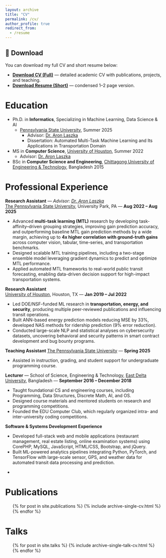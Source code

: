 ```yaml
---
layout: archive
title: "CV"
permalink: /cv/
author_profile: true
redirect_from:
  - /resume
---
```

## 📄 Download

You can download my full CV and short resume below:

- **[Download CV (Full)](files/AfiyaAyman_CV.pdf)** — detailed academic CV with publications, projects, and teaching.
- **[Download Resume (Short)](files/AfiyaAyman_Resume.pdf)** — condensed 1–2 page version.


Education
======
* Ph.D. in **Informatics**, Specializing in Machine Learning, Data Science & AI
  * [Pennsylvania State University](https://ist.psu.edu/), Summer 2025
    * Advisor: [Dr. Aron Laszka](https://aronlaszka.com/)
    * Dissertation: Automated Multi-Task Machine Learning and Its Applications in Transportation Domain
* MS in **Computer Science**, [University of Houston](https://www.uh.edu/nsm/computer-science/), Summer 2022
    * Advisor: [Dr. Aron Laszka](https://aronlaszka.com/)
* BSc in **Computer Science and Engineering**, [Chittagong University of Engineering & Technology](https://www.cuet.ac.bd/), Bangladesh 2015

Professional Experience
======

**Research Assistant** — *Advisor: [Dr. Aron Laszka](https://aronlaszka.com/)*  
[The Pennsylvania State University](https://www.psu.edu/), University Park, PA — **Aug 2022 – Aug 2025**
- Advanced **multi-task learning (MTL)** research by developing task-affinity–driven grouping strategies, improving gain prediction accuracy, and outperforming baseline MTL gain prediction methods by a wide margin, achieving up to **4x higher correlation with ground-truth gains** across computer vision, tabular, time-series, and transportation benchmarks.
- Designed scalable MTL training pipelines, including a two-stage ensemble model leveraging gradient dynamics to predict and optimize MTL performance.
- Applied automated MTL frameworks to real-world public transit forecasting, enabling data-driven decision support for high-impact transportation systems.

**Research Assistant**  
[University of Houston](https://www.uh.edu/), Houston, TX — **Jan 2019 – Jul 2022**  
- Led DOE/NSF-funded ML research in **transportation, energy, and security**, producing multiple peer-reviewed publications and influencing transit operations. 
- Built ANN-based energy prediction models reducing MSE by 33%, developed NAS methods for ridership prediction (9% error reduction). 
- Conducted large-scale NLP and statistical analyses on cybersecurity datasets, uncovering behavioral and security patterns in smart contract development and bug bounty programs.

**Teaching Assistant** 
[The Pennsylvania State University](https://www.psu.edu/) — **Spring 2025**  
- Assisted in instruction, grading, and student support for undergraduate programming course.

**Lecturer** — School of Science, Engineering & Technology,
[East Delta University](https://www.eastdelta.edu.bd/), Bangladesh — **September 2016 – December 2018**
- Taught foundational CS and engineering courses, including Programming, Data Structures, Discrete Math, AI, and OS.
- Designed course materials and mentored students on research and programming competitions.
- Founded the EDU Computer Club, which regularly organized intra- and inter-university coding competitions.

**Software & Systems Development Experience**  

- Developed full-stack web and mobile applications (restaurant management, real estate listing, online examination systems) using CorePHP, MySQL, JavaScript, HTML/CSS, Bootstrap, and jQuery.
- Built ML-powered analytics pipelines integrating Python, PyTorch, and TensorFlow with large-scale sensor, GPS, and weather data for automated transit data processing and prediction.
* 


Publications
======
  <ul>{% for post in site.publications %}
    {% include archive-single-cv.html %}
  {% endfor %}</ul>
  
Talks
======
  <ul>{% for post in site.talks %}
    {% include archive-single-talk-cv.html %}
  {% endfor %}</ul>
  
